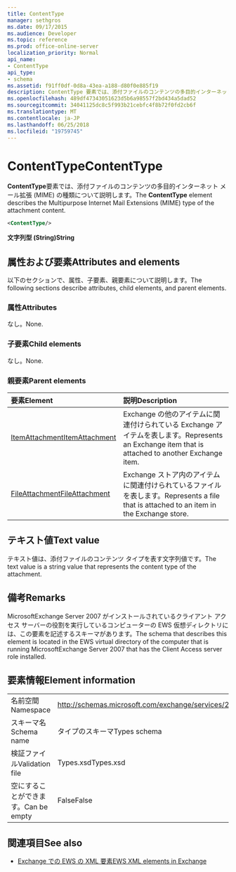 ```yaml
---
title: ContentType
manager: sethgros
ms.date: 09/17/2015
ms.audience: Developer
ms.topic: reference
ms.prod: office-online-server
localization_priority: Normal
api_name:
- ContentType
api_type:
- schema
ms.assetid: f91ff0df-0d8a-43ea-a188-d80f0e885f19
description: ContentType 要素では、添付ファイルのコンテンツの多目的インターネット メール拡張 (MIME) の種類について説明します。
ms.openlocfilehash: 489df47343051623d5b6a98557f2bd434a5dad52
ms.sourcegitcommit: 34041125dc8c5f993b21cebfc4f8b72f0fd2cb6f
ms.translationtype: MT
ms.contentlocale: ja-JP
ms.lasthandoff: 06/25/2018
ms.locfileid: "19759745"
---
```

# <a name="contenttype"></a><span data-ttu-id="f2ac4-103">ContentType</span><span class="sxs-lookup"><span data-stu-id="f2ac4-103">ContentType</span></span>

<span data-ttu-id="f2ac4-104">**ContentType**要素では、添付ファイルのコンテンツの多目的インターネット メール拡張 (MIME) の種類について説明します。</span><span class="sxs-lookup"><span data-stu-id="f2ac4-104">The **ContentType** element describes the Multipurpose Internet Mail Extensions (MIME) type of the attachment content.</span></span> 
  
```xml
<ContentType/>
```

 <span data-ttu-id="f2ac4-105">**文字列型 (String)**</span><span class="sxs-lookup"><span data-stu-id="f2ac4-105">**String**</span></span>
## <a name="attributes-and-elements"></a><span data-ttu-id="f2ac4-106">属性および要素</span><span class="sxs-lookup"><span data-stu-id="f2ac4-106">Attributes and elements</span></span>

<span data-ttu-id="f2ac4-107">以下のセクションで、属性、子要素、親要素について説明します。</span><span class="sxs-lookup"><span data-stu-id="f2ac4-107">The following sections describe attributes, child elements, and parent elements.</span></span>
  
### <a name="attributes"></a><span data-ttu-id="f2ac4-108">属性</span><span class="sxs-lookup"><span data-stu-id="f2ac4-108">Attributes</span></span>

<span data-ttu-id="f2ac4-109">なし。</span><span class="sxs-lookup"><span data-stu-id="f2ac4-109">None.</span></span>
  
### <a name="child-elements"></a><span data-ttu-id="f2ac4-110">子要素</span><span class="sxs-lookup"><span data-stu-id="f2ac4-110">Child elements</span></span>

<span data-ttu-id="f2ac4-111">なし。</span><span class="sxs-lookup"><span data-stu-id="f2ac4-111">None.</span></span>
  
### <a name="parent-elements"></a><span data-ttu-id="f2ac4-112">親要素</span><span class="sxs-lookup"><span data-stu-id="f2ac4-112">Parent elements</span></span>

|<span data-ttu-id="f2ac4-113">**要素**</span><span class="sxs-lookup"><span data-stu-id="f2ac4-113">**Element**</span></span>|<span data-ttu-id="f2ac4-114">**説明**</span><span class="sxs-lookup"><span data-stu-id="f2ac4-114">**Description**</span></span>|
|:-----|:-----|
|[<span data-ttu-id="f2ac4-115">ItemAttachment</span><span class="sxs-lookup"><span data-stu-id="f2ac4-115">ItemAttachment</span></span>](itemattachment.md) <br/> |<span data-ttu-id="f2ac4-116">Exchange の他のアイテムに関連付けられている Exchange アイテムを表します。</span><span class="sxs-lookup"><span data-stu-id="f2ac4-116">Represents an Exchange item that is attached to another Exchange item.</span></span>  <br/> |
|[<span data-ttu-id="f2ac4-117">FileAttachment</span><span class="sxs-lookup"><span data-stu-id="f2ac4-117">FileAttachment</span></span>](fileattachment.md) <br/> |<span data-ttu-id="f2ac4-118">Exchange ストア内のアイテムに関連付けられているファイルを表します。</span><span class="sxs-lookup"><span data-stu-id="f2ac4-118">Represents a file that is attached to an item in the Exchange store.</span></span>  <br/> |
   
## <a name="text-value"></a><span data-ttu-id="f2ac4-119">テキスト値</span><span class="sxs-lookup"><span data-stu-id="f2ac4-119">Text value</span></span>

<span data-ttu-id="f2ac4-120">テキスト値は、添付ファイルのコンテンツ タイプを表す文字列値です。</span><span class="sxs-lookup"><span data-stu-id="f2ac4-120">The text value is a string value that represents the content type of the attachment.</span></span>
  
## <a name="remarks"></a><span data-ttu-id="f2ac4-121">備考</span><span class="sxs-lookup"><span data-stu-id="f2ac4-121">Remarks</span></span>

<span data-ttu-id="f2ac4-122">MicrosoftExchange Server 2007 がインストールされているクライアント アクセス サーバーの役割を実行しているコンピューターの EWS 仮想ディレクトリには、この要素を記述するスキーマがあります。</span><span class="sxs-lookup"><span data-stu-id="f2ac4-122">The schema that describes this element is located in the EWS virtual directory of the computer that is running MicrosoftExchange Server 2007 that has the Client Access server role installed.</span></span>
  
## <a name="element-information"></a><span data-ttu-id="f2ac4-123">要素情報</span><span class="sxs-lookup"><span data-stu-id="f2ac4-123">Element information</span></span>

|||
|:-----|:-----|
|<span data-ttu-id="f2ac4-124">名前空間</span><span class="sxs-lookup"><span data-stu-id="f2ac4-124">Namespace</span></span>  <br/> |http://schemas.microsoft.com/exchange/services/2006/types  <br/> |
|<span data-ttu-id="f2ac4-125">スキーマ名</span><span class="sxs-lookup"><span data-stu-id="f2ac4-125">Schema name</span></span>  <br/> |<span data-ttu-id="f2ac4-126">タイプのスキーマ</span><span class="sxs-lookup"><span data-stu-id="f2ac4-126">Types schema</span></span>  <br/> |
|<span data-ttu-id="f2ac4-127">検証ファイル</span><span class="sxs-lookup"><span data-stu-id="f2ac4-127">Validation file</span></span>  <br/> |<span data-ttu-id="f2ac4-128">Types.xsd</span><span class="sxs-lookup"><span data-stu-id="f2ac4-128">Types.xsd</span></span>  <br/> |
|<span data-ttu-id="f2ac4-129">空にすることができます。</span><span class="sxs-lookup"><span data-stu-id="f2ac4-129">Can be empty</span></span>  <br/> |<span data-ttu-id="f2ac4-130">False</span><span class="sxs-lookup"><span data-stu-id="f2ac4-130">False</span></span>  <br/> |
   
## <a name="see-also"></a><span data-ttu-id="f2ac4-131">関連項目</span><span class="sxs-lookup"><span data-stu-id="f2ac4-131">See also</span></span>



- [<span data-ttu-id="f2ac4-132">Exchange での EWS の XML 要素</span><span class="sxs-lookup"><span data-stu-id="f2ac4-132">EWS XML elements in Exchange</span></span>](ews-xml-elements-in-exchange.md)

